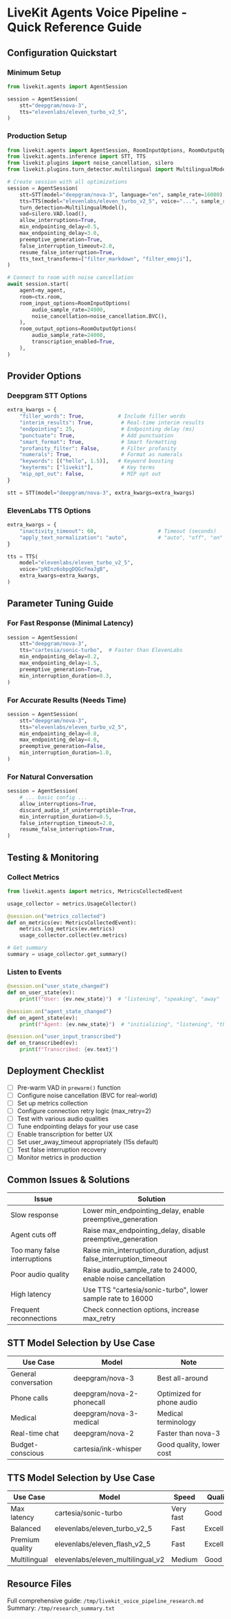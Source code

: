 # LiveKit Agents Voice Pipeline - Quick Reference Guide

## Configuration Quickstart

### Minimum Setup
```python
from livekit.agents import AgentSession

session = AgentSession(
    stt="deepgram/nova-3",
    tts="elevenlabs/eleven_turbo_v2_5",
)
```

### Production Setup
```python
from livekit.agents import AgentSession, RoomInputOptions, RoomOutputOptions
from livekit.agents.inference import STT, TTS
from livekit.plugins import noise_cancellation, silero
from livekit.plugins.turn_detector.multilingual import MultilingualModel

# Create session with all optimizations
session = AgentSession(
    stt=STT(model="deepgram/nova-3", language="en", sample_rate=16000),
    tts=TTS(model="elevenlabs/eleven_turbo_v2_5", voice="...", sample_rate=24000),
    turn_detection=MultilingualModel(),
    vad=silero.VAD.load(),
    allow_interruptions=True,
    min_endpointing_delay=0.5,
    max_endpointing_delay=3.0,
    preemptive_generation=True,
    false_interruption_timeout=2.0,
    resume_false_interruption=True,
    tts_text_transforms=["filter_markdown", "filter_emoji"],
)

# Connect to room with noise cancellation
await session.start(
    agent=my_agent,
    room=ctx.room,
    room_input_options=RoomInputOptions(
        audio_sample_rate=24000,
        noise_cancellation=noise_cancellation.BVC(),
    ),
    room_output_options=RoomOutputOptions(
        audio_sample_rate=24000,
        transcription_enabled=True,
    ),
)
```

## Provider Options

### Deepgram STT Options
```python
extra_kwargs = {
    "filler_words": True,           # Include filler words
    "interim_results": True,         # Real-time interim results
    "endpointing": 25,               # Endpointing delay (ms)
    "punctuate": True,               # Add punctuation
    "smart_format": True,            # Smart formatting
    "profanity_filter": False,       # Filter profanity
    "numerals": True,                # Format as numerals
    "keywords": [("hello", 1.5)],   # Keyword boosting
    "keyterms": ["livekit"],         # Key terms
    "mip_opt_out": False,            # MIP opt out
}

stt = STT(model="deepgram/nova-3", extra_kwargs=extra_kwargs)
```

### ElevenLabs TTS Options
```python
extra_kwargs = {
    "inactivity_timeout": 60,                    # Timeout (seconds)
    "apply_text_normalization": "auto",          # "auto", "off", "on"
}

tts = TTS(
    model="elevenlabs/eleven_turbo_v2_5",
    voice="pNInz6obpgDQGcFmaJgB",
    extra_kwargs=extra_kwargs,
)
```

## Parameter Tuning Guide

### For Fast Response (Minimal Latency)
```python
session = AgentSession(
    stt="deepgram/nova-3",
    tts="cartesia/sonic-turbo",  # Faster than ElevenLabs
    min_endpointing_delay=0.2,
    max_endpointing_delay=1.5,
    preemptive_generation=True,
    min_interruption_duration=0.3,
)
```

### For Accurate Results (Needs Time)
```python
session = AgentSession(
    stt="deepgram/nova-3",
    tts="elevenlabs/eleven_turbo_v2_5",
    min_endpointing_delay=0.8,
    max_endpointing_delay=4.0,
    preemptive_generation=False,
    min_interruption_duration=1.0,
)
```

### For Natural Conversation
```python
session = AgentSession(
    # ... basic config ...
    allow_interruptions=True,
    discard_audio_if_uninterruptible=True,
    min_interruption_duration=0.5,
    false_interruption_timeout=2.0,
    resume_false_interruption=True,
)
```

## Testing & Monitoring

### Collect Metrics
```python
from livekit.agents import metrics, MetricsCollectedEvent

usage_collector = metrics.UsageCollector()

@session.on("metrics_collected")
def on_metrics(ev: MetricsCollectedEvent):
    metrics.log_metrics(ev.metrics)
    usage_collector.collect(ev.metrics)

# Get summary
summary = usage_collector.get_summary()
```

### Listen to Events
```python
@session.on("user_state_changed")
def on_user_state(ev):
    print(f"User: {ev.new_state}")  # "listening", "speaking", "away"

@session.on("agent_state_changed")
def on_agent_state(ev):
    print(f"Agent: {ev.new_state}")  # "initializing", "listening", "thinking", "speaking"

@session.on("user_input_transcribed")
def on_transcribed(ev):
    print(f"Transcribed: {ev.text}")
```

## Deployment Checklist

- [ ] Pre-warm VAD in `prewarm()` function
- [ ] Configure noise cancellation (BVC for real-world)
- [ ] Set up metrics collection
- [ ] Configure connection retry logic (max_retry=2)
- [ ] Test with various audio qualities
- [ ] Tune endpointing delays for your use case
- [ ] Enable transcription for better UX
- [ ] Set user_away_timeout appropriately (15s default)
- [ ] Test false interruption recovery
- [ ] Monitor metrics in production

## Common Issues & Solutions

| Issue | Solution |
|-------|----------|
| Slow response | Lower min_endpointing_delay, enable preemptive_generation |
| Agent cuts off | Raise max_endpointing_delay, disable preemptive_generation |
| Too many false interruptions | Raise min_interruption_duration, adjust false_interruption_timeout |
| Poor audio quality | Raise audio_sample_rate to 24000, enable noise cancellation |
| High latency | Use TTS "cartesia/sonic-turbo", lower sample rate to 16000 |
| Frequent reconnections | Check connection options, increase max_retry |

## STT Model Selection by Use Case

| Use Case | Model | Note |
|----------|-------|------|
| General conversation | deepgram/nova-3 | Best all-around |
| Phone calls | deepgram/nova-2-phonecall | Optimized for phone audio |
| Medical | deepgram/nova-3-medical | Medical terminology |
| Real-time chat | deepgram/nova-2 | Faster than nova-3 |
| Budget-conscious | cartesia/ink-whisper | Good quality, lower cost |

## TTS Model Selection by Use Case

| Use Case | Model | Speed | Quality |
|----------|-------|-------|---------|
| Max latency | cartesia/sonic-turbo | Very fast | Good |
| Balanced | elevenlabs/eleven_turbo_v2_5 | Fast | Excellent |
| Premium quality | elevenlabs/eleven_flash_v2_5 | Fast | Excellent |
| Multilingual | elevenlabs/eleven_multilingual_v2 | Medium | Good |

## Resource Files

Full comprehensive guide: `/tmp/livekit_voice_pipeline_research.md`
Summary: `/tmp/research_summary.txt`

